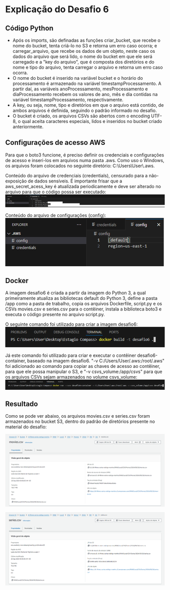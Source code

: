 # Explicação do Desafio 6

## Código Python

- Após os imports, são definadas as funções criar_bucket, que recebe o nome do bucket, tenta criá-lo no S3 e retorna um erro caso ocorra; e carregar_arquivo, que recebe os dados de um objeto, neste caso os dados do arquivo que será lido, o nome do bucket em que ele será carregado e a "key do arquivo", que é composta dos diretórios e do nome e tipo do arquivo, tenta carregar o arquivo e retorna um erro caso ocorra.
- O nome do bucket é inserido na variável bucket e o horário do processamento é armazenado na variável timestampProcessamento. A partir daí, as variáveis anoProcessamento, mesProcessamento e diaProcessamento recebem os valores de ano, mês e dia contidas na variável timestampProcessamento, respectivamente.
- A key, ou seja, nome, tipo e diretórios em que o arquivo está contido, de ambos arquivos é definida, seguindo o padrão informado no desafio.
- O bucket é criado, os arquivos CSVs são abertos com o encoding UTF-8, o qual aceita caracteres especiais, lidos e inseridos no bucket criado anteriormente.

## Configurações de acesso AWS

Para que o boto3 funcione, é preciso definir os credenciais e configurações de acesso e inseri-los em arquivos numa pasta .aws. Como uso o Windows, os arquivos foram colocados no seguinte diretório: C:\Users\User\\.aws.

Conteúdo do arquivo de credenciais (credentials), censurado para a não-exposição de dados sensíveis. É importante frisar que a aws_secret_acess_key é atualizada periodicamente e deve ser alterado no arquivo para que o código possa ser executado:
![Arquivo Credentials](/Sprint%206/evidencias/credentials.png)

Conteúdo do arquivo de configurações (config):\
![Arquivo Config](/Sprint%206/evidencias/config.png)

## Docker

A imagem desafio6 é criada a partir da imagem do Python 3, a qual primeiramente atualiza as bibliotecas default do Python 3, define a pasta /app como a pasta de trabalho, copia os arquivos Dockerfile, script.py e os CSVs movies.csv e series.csv para o contêiner, instala a biblioteca boto3 e executa o código presente no arquivo script.py.

O seguinte comando foi utilizado para criar a imagem desafio6:\
![Criação Imagem](/Sprint%206/evidencias/comando-criacao-imagem.png)

Já este comando foi utilizado para criar e executar o contêiner desafio6-container, baseado na imagem desafio6. "-v C:/Users/User/.aws:/root/.aws" foi adicionado ao comando para copiar as chaves de acesso ao contêiner, para que ele possa manipular o S3, e "-v csvs_volume:/app/csvs" para que os arquivos CSVs sejam armazenados no volume csvs_volume:
![Execução Contêiner](/Sprint%206/evidencias/comando-execucao-container.png)

## Resultado

Como se pode ver abaixo, os arquivos movies.csv e series.csv foram armazenados no bucket S3, dentro do padrão de diretórios presente no material do desafio:

![movies.csv](/Sprint%206/evidencias/carregamento-movies-csv.png)

![series.csv](/Sprint%206/evidencias/carregamento-series-csv.png)
